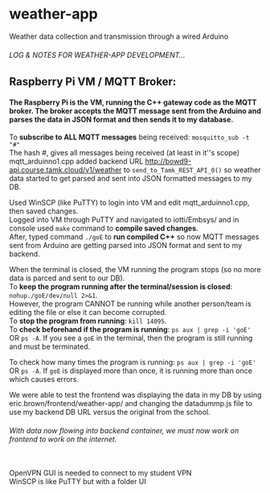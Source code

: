 # weather-app
Weather data collection and transmission through a wired Arduino

###### LOG & NOTES FOR WEATHER-APP DEVELOPMENT... <br>


## Raspberry Pi VM / MQTT Broker: <br>

#### The Raspberry Pi is the VM, running the C++ gateway code as the MQTT broker. The broker accepts the MQTT message sent from the Arduino and parses the data in JSON format and then sends it to my database.

To **subscribe to ALL MQTT messages** being received: `mosquitto_sub -t "#"` <br>
The hash #, gives all messages being received (at least in it''s scope) <br>
mqtt_arduinno1.cpp added backend URL http://bowd9-api.course.tamk.cloud/v1/weather to `send_to_Tamk_REST_API_0()` so weather data started to get parsed and sent into JSON formatted messages to my DB. <br>

Used WinSCP (like PuTTY) to login into VM and edit mqtt_arduinno1.cpp, then saved changes. <br>
Logged into VM through PuTTY and navigated to iotti/Embsys/ and in console used `make` command to **compile saved changes**. <br>
After, typed command `./goE` to **run compiled C++** so now MQTT messages sent from Arduino are getting parsed into JSON format and sent to my backend. <br>

When the terminal is closed, the VM running the program stops (so no more data is parced and sent to our DB). <br>
To **keep the program running after the terminal/session is closed**: `nohup./goE/dev/null 2>&1`. <br>
However, the program CANNOT be running while another person/team is editing the file or else it can become corrupted.<br>
To **stop the program from running**: `kill 14095`. <br>
To **check beforehand if the program is running**: `ps aux | grep -i 'goE'` OR `ps -A`. If you see a `goE` in the terminal, then the program is still running and must be terminated. <br>

To check how many times the program is running: `ps aux | grep -i 'goE'` OR `ps -A`. If `goE` is displayed more than once, it is running more than once which causes errors. <br>

We were able to test the frontend was displaying the data in my DB by using eric.brown/frontend/weather-app/ and changing the datadummp.js file to use my backend DB URL versus the original from the school. <br>


###### With data now flowing into backend container, we must now work on frontend to work on the internet. <br>
<br>
OpenVPN GUI is needed to connect to my student VPN <br>
WinSCP is like PuTTY but with a folder UI <br>
